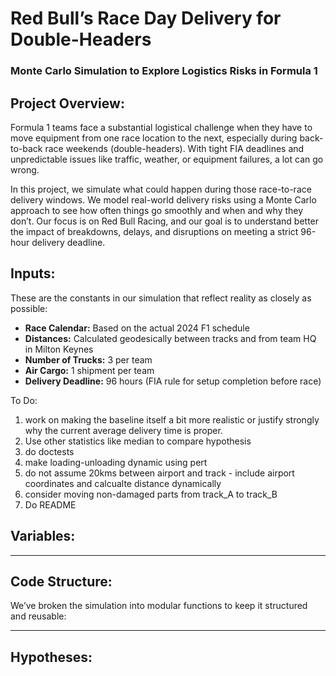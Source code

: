 # Red Bull’s Race Day Delivery for Double-Headers  
### Monte Carlo Simulation to Explore Logistics Risks in Formula 1

## Project Overview:

Formula 1 teams face a substantial logistical challenge when they have to move equipment from one race location to the next, especially during back-to-back race weekends (double-headers). With tight FIA deadlines and unpredictable issues like traffic, weather, or equipment failures, a lot can go wrong.

In this project, we simulate what could happen during those race-to-race delivery windows. We model real-world delivery risks using a Monte Carlo approach to see how often things go smoothly and when and why they don’t. Our focus is on Red Bull Racing, and our goal is to understand better the impact of breakdowns, delays, and disruptions on meeting a strict 96-hour delivery deadline.


## Inputs:

These are the constants in our simulation that reflect reality as closely as possible:

- **Race Calendar:** Based on the actual 2024 F1 schedule  
- **Distances:** Calculated geodesically between tracks and from team HQ in Milton Keynes  
- **Number of Trucks:** 3 per team  
- **Air Cargo:** 1 shipment per team  
- **Delivery Deadline:** 96 hours (FIA rule for setup completion before race)

To Do:
1. work on making the baseline itself a bit more realistic or justify strongly why the current average delivery time is proper.
2. Use other statistics like median to compare hypothesis
3. do doctests
4. make loading-unloading dynamic using pert
5. do not assume 20kms between airport and track - include airport coordinates and calcualte distance dynamically
6. consider moving non-damaged parts from track_A to track_B
7. Do README



## Variables:




---

## Code Structure:

We’ve broken the simulation into modular functions to keep it structured and reusable:



---



## Hypotheses:


